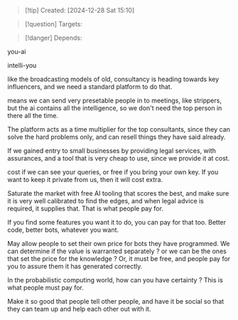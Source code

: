 
>[!tip] Created: [2024-12-28 Sat 15:10]

>[!question] Targets: 

>[!danger] Depends: 

you-ai

intelli-you

like the broadcasting models of old, consultancy is heading towards key influencers, and we need a standard platform to do that.

means we can send very presetable people in to meetings, like strippers, but the ai contains all the intelligence, so we don't need the top person in there all the time.

The platform acts as a time multiplier for the top consultants, since they can solve the hard problems only, and can resell things they have said already.

If we gained entry to small businesses by providing legal services, with assurances, and a tool that is very cheap to use, since we provide it at cost.

cost if we can see your queries, or free if you bring your own key.  If you want to keep it private from us, then it will cost extra.

Saturate the market with free AI tooling that scores the best, and make sure it is very well calibrated to find the edges, and when legal advice is required, it supplies that.  That is what people pay for.

If you find some features you want it to do, you can pay for that too.  Better code, better bots, whatever you want.

May allow people to set their own price for bots they have programmed.  We can determine if the value is warranted separately ? or we can be the ones that set the price for the knowledge ?  Or, it must be free, and people pay for you to assure them it has generated correctly.

In the probabilistic computing world, how can you have certainty ?
This is what people must pay for.

Make it so good that people tell other people, and have it be social so that they can team up and help each other out with it.
